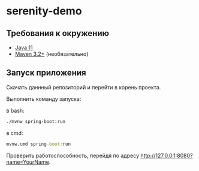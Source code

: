 # serenity-demo

## Требования к окружению

* [Java 11](https://www.oracle.com/java/technologies/javase-jdk11-downloads.html)
* [Maven 3.2+](https://maven.apache.org/download.cgi) (необязательно)

## Запуск приложения

Скачать даннный репозиторий и перейти в корень проекта.

Выполнить команду запуска:

в bash:
```bash
./mvnw spring-boot:run
```
в cmd:
```cmd
mvnw.cmd spring-boot:run
```

Проверить работоспособность, перейдя по адресу http://127.0.0.1:8080?name=YourName. 
